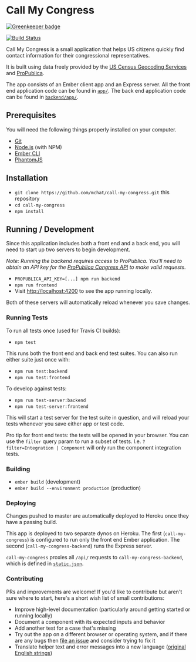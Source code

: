 # Call My Congress

[![Greenkeeper badge](https://badges.greenkeeper.io/mariechatfield/call-my-congress.svg)](https://greenkeeper.io/)

[![Build Status](https://travis-ci.org/mariechatfield/call-my-congress.svg?branch=master)](https://travis-ci.org/mariechatfield/call-my-congress)

Call My Congress is a small application that helps US citizens quickly find contact information for their congressional representatives.

It is built using data freely provided by the [US Census Geocoding Services](https://geocoding.geo.census.gov/) and [ProPublica](https://www.propublica.org/datastore/apis).

The app consists of an Ember client app and an Express server. All the front end application code can be found in [`app/`](app/). The back end application code can be found in [`backend/app/`](backend/app/).

## Prerequisites

You will need the following things properly installed on your computer.

* [Git](http://git-scm.com/)
* [Node.js](http://nodejs.org/) (with NPM)
* [Ember CLI](http://ember-cli.com/)
* [PhantomJS](http://phantomjs.org/)

## Installation

* `git clone https://github.com/mchat/call-my-congress.git` this repository
* `cd call-my-congress`
* `npm install`

## Running / Development

Since this application includes both a front end and a back end, you will need to start up two servers to begin development.

*Note: Running the backend requires access to ProPublica. You'll need to obtain an API key for the [ProPublica Congress API](https://www.propublica.org/datastore/api/propublica-congress-api) to make valid requests.*

* `PROPUBLICA_API_KEY=[...] npm run backend`
* `npm run frontend`
* Visit [http://localhost:4200](http://localhost:4200) to see the app running locally.

Both of these servers will automatically reload whenever you save changes.

### Running Tests

To run all tests once (used for Travis CI builds):
* `npm test`

This runs both the front end and back end test suites. You can also run either suite just once with:
* `npm run test:backend`
* `npm run test:frontend`

To develop against tests:
* `npm run test-server:backend`
* `npm run test-server:frontend`

This will start a test server for the test suite in question, and will reload your tests whenever you save either app or test code.

Pro tip for front end tests: the tests will be opened in your browser. You can use the `filter` query param to run a subset of tests. I.e. `?filter=Integration | Component` will only run the component integration tests.

### Building

* `ember build` (development)
* `ember build --environment production` (production)

### Deploying

Changes pushed to master are automatically deployed to Heroku once they have a passing build.

This app is deployed to two separate dynos on Heroku. The first (`call-my-congress`) is configured to run only the front end Ember application. The second (`call-my-congress-backend`) runs the Express server.

`call-my-congress` proxies all `/api/` requests to `call-my-congress-backend`, which is defined in [`static.json`](static.json).

### Contributing

PRs and improvements are welcome! If you'd like to contribute but aren't sure where to start, here's a short wish list of small contributions:

* Improve high-level documentation (particularly around getting started or running locally)
* Document a component with its expected inputs and behavior
* Add another test for a case that's missing
* Try out the app on a different browser or operating system, and if there are any bugs then [file an issue](../../issues) and consider trying to fix it
* Translate helper text and error messages into a new language ([original English strings](app/locales/en/translations.js))
